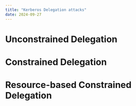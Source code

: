 ```yaml
---
title: "Kerberos Delegation attacks"
date: 2024-09-27
---
```


# Unconstrained Delegation

# Constrained Delegation

# Resource-based Constrained Delegation

